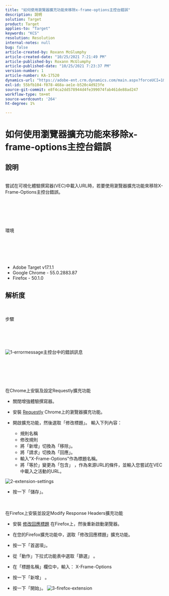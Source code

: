 ```yaml
---
title: "如何使用瀏覽器擴充功能來移除x-frame-options主控台錯誤"
description: 說明
solution: Target
product: Target
applies-to: "Target"
keywords: "KCS"
resolution: Resolution
internal-notes: null
bug: false
article-created-by: Roxann McGlumphy
article-created-date: "10/25/2021 7:21:49 PM"
article-published-by: Roxann McGlumphy
article-published-date: "10/25/2021 7:23:37 PM"
version-number: 1
article-number: KA-17520
dynamics-url: "https://adobe-ent.crm.dynamics.com/main.aspx?forceUCI=1&pagetype=entityrecord&etn=knowledgearticle&id=833768cb-c835-ec11-b6e6-000d3a3485ea"
exl-id: 55bfb104-f078-468a-ae1e-b520c4d923fe
source-git-commit: e8f4ca2dd578944d4fe399074fab461de88ad247
workflow-type: tm+mt
source-wordcount: '264'
ht-degree: 1%

---
```


# 如何使用瀏覽器擴充功能來移除x-frame-options主控台錯誤

## 說明

<br>嘗試在可視化體驗撰寫器(VEC)中載入URL時，若要使用瀏覽器擴充功能來移除X-Frame-Options主控台錯誤。<br><br><br> <br><br> <br><br>環境<br><br><br><br> <br><br>
- Adobe Target v17.1.1
- Google Chrome - 55.0.2883.87
- Firefox - 50.1.0



## 解析度

<br><br>步驟<br><br><br><br><br><br>![1-errormessage](https://helpx.adobe.com/content/dam/help/en/target/kb/how-to-use-a-browser-extension-to-remove-x-frame-options-console/jcr%3acontent/main-pars/image/1-errormessage.jpg "1-errormessage")主控台中的錯誤訊息<br><br><br><br><br> <br><br>在Chrome上安裝及設定Requestly擴充功能
- 關閉增強體驗撰寫器。


- 安裝 [Requestly](https://chrome.google.com/webstore/detail/requestly/mdnleldcmiljblolnjhpnblkcekpdkpa?hl=en) Chrome上的瀏覽器擴充功能。


- 開啟擴充功能，然後選取「修改標題」。 輸入下列內容：

   - 規則名稱
   - 修改規則
   - 將「新增」切換為「移除」。
   - 將「請求」切換為「回應」。
   - 輸入&quot;X-Frame-Options&quot;作為標題名稱。
   - 將「等於」變更為「包含」 ，作為來源URL的條件，並輸入您嘗試在VEC中載入之活動的URL。

![2-extension-settings](https://helpx.adobe.com/content/dam/help/en/target/kb/how-to-use-a-browser-extension-to-remove-x-frame-options-console/jcr%3acontent/main-pars/procedure/proc_par/step_2/step_par/image/2-extension-settings.png "2-extension-settings")


- 按一下「儲存」。



 <br><br>在Firefox上安裝並設定Modify Response Headers擴充功能
- 安裝 [修改回應標題](https://addons.mozilla.org/en-us/firefox/addon/modify-response-headers/) 在Firefox上，然後重新啟動瀏覽器。


- 在您的Firefox擴充功能中，選取「修改回應標題」擴充功能。


- 按一下「首選項」。


- 從「動作」下拉式功能表中選取「篩選」 。


- 在「標題名稱」欄位中，輸入： X-Frame-Options


- 按一下「新增」 。


- 按一下「開始」。
   ![3-firefox-extension](https://helpx.adobe.com/content/dam/help/en/target/kb/how-to-use-a-browser-extension-to-remove-x-frame-options-console/jcr%3acontent/main-pars/procedure_1532616470/proc_par/step_1817832849/step_par/image/3-firefox-extension.png "3-firefox-extension")
